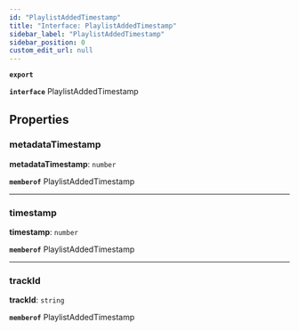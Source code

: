 ```yaml
---
id: "PlaylistAddedTimestamp"
title: "Interface: PlaylistAddedTimestamp"
sidebar_label: "PlaylistAddedTimestamp"
sidebar_position: 0
custom_edit_url: null
---
```


**`export`**

**`interface`** PlaylistAddedTimestamp

## Properties

### metadataTimestamp

 **metadataTimestamp**: `number`

**`memberof`** PlaylistAddedTimestamp

___

### timestamp

 **timestamp**: `number`

**`memberof`** PlaylistAddedTimestamp

___

### trackId

 **trackId**: `string`

**`memberof`** PlaylistAddedTimestamp
